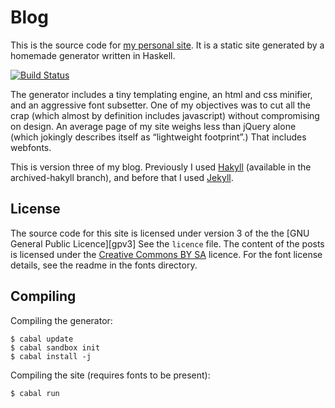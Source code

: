 Blog
====

This is the source code for [my personal site][ruudva]. It is a static site
generated by a homemade generator written in Haskell.

[![Build Status][ci-img]][ci]

The generator includes a tiny templating engine, an html and css minifier, and
an aggressive font subsetter. One of my objectives was to cut all the crap
(which almost by definition includes javascript) without compromising on
design. An average page of my site weighs less than jQuery alone (which
jokingly describes itself as “lightweight footprint”.) That includes webfonts.

This is version three of my blog. Previously I used [Hakyll][hakyll] (available
in the archived-hakyll branch), and before that I used [Jekyll][jekyll].

[ruudva]: https://ruudvanasseldonk.com
[hakyll]: http://jaspervdj.be/hakyll/
[ci-img]: https://travis-ci.org/ruud-v-a/blog.svg
[ci]:     https://travis-ci.org/ruud-v-a/blog
[jekyll]: http://jekyllrb.com/

License
-------
The source code for this site is licensed under version 3 of the the
[GNU General Public Licence][gpv3] See the `licence` file. The content of the
posts is licensed under the [Creative Commons BY SA][cc] licence. For the font
license details, see the readme in the fonts directory.

[gplv3]: https://gnu.org/licenses/gpl.html
[cc]:    https://creativecommons.org/licenses/by-sa/3.0/

Compiling
---------
Compiling the generator:

    $ cabal update
    $ cabal sandbox init
    $ cabal install -j

Compiling the site (requires fonts to be present):

    $ cabal run
